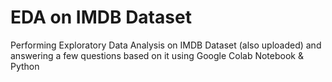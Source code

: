 # EDA on IMDB Dataset
Performing Exploratory Data Analysis on IMDB Dataset (also uploaded) and answering a few questions based on it using Google Colab Notebook &amp; Python

